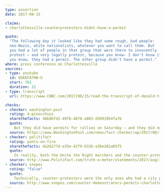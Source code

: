 ```yaml
---
type: assertion
date: 2017-08-15

claims:
- charlottesville-counterprotesters-didnt-have-a-permit

quote:
  "The following day it looked like they had some rough, bad people:
  neo-Nazis, white nationalists, whatever you want to call them. But
  you had a lot of people in that group that were there to innocently
  protest — and very legally protest, because you know- I don't know if
  you know, they had a permit. The other group didn't have a permit."
where: press conference on Charlottesville
sources:
- type: youtube
  id: QGKbFA7HW-U
  start: 761
  duration: 21
- type: transcript
  url: https://www.CNBC.com/2017/08/15/read-the-transcript-of-donald-trumps-jaw-dropping-press-conference.html

checks:
- checker: washington-post
  rating: 4-pinocchios
  sharethefacts: 48b8bfd1-49fb-4878-a003-d50919b4fa7b
  quote:
    But they did have permits for rallies on Saturday — and they did not need one to go into or gather near Emancipation Park, where white nationalists scheduled their rally. No permits were needed to march on the U-Va. campus on Friday night.
  source: https://www.WashingtonPost.com/news/fact-checker/wp/2017/08/16/president-trumps-false-claim-that-counter-demonstrators-lacked-a-permit/
- checker: politifact
  rating: pants-on-fire
  sharethefacts: da26277d-e35e-42f9-833b-a3be202a05f5
  quote:
    In reality, both the Unite the Right marchers and the counter-protesters had official permission to assemble on Saturday, either from a court or from the city.
  source: http://www.PolitiFact.com/truth-o-meter/statements/2017/aug/17/donald-trump/donald-trump-wrong-charlottesville-counter-protest/
- checker: snopes
  rating: "false"
  quote:
    Technically, counter-protesters were the only ones who had a city permit for 12 August 2017 events. For the UVA “alt-right” rally the night before, no permits were needed and it was a judge’s injunction on the night of 11 August 2017 that allowed the “Unite the Right” rally to be held the next day at Emancipation Park.
  source: http://www.snopes.com/counter-demonstrators-permits-charlottesville/
---
```

